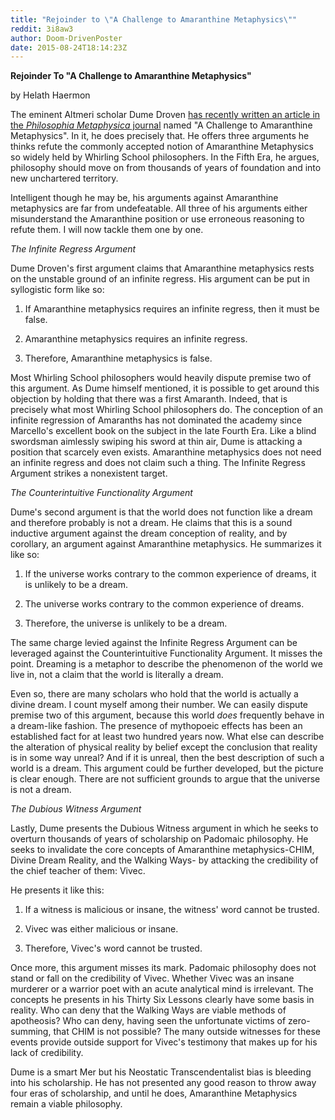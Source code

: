 ```yaml
---
title: "Rejoinder to \"A Challenge to Amaranthine Metaphysics\""
reddit: 3i8aw3
author: Doom-DrivenPoster
date: 2015-08-24T18:14:23Z
---
```


**Rejoinder To "A Challenge to Amaranthine Metaphysics"**

by Helath Haermon

The eminent Altmeri scholar Dume Droven [has recently written an article in the *Philosophia Metaphysica* journal](https://www.reddit.com/r/teslore/comments/3i6388/a_challenge_to_amaranthine_metaphysics/) named "A Challenge to Amaranthine Metaphysics". In it, he does precisely that. He offers three arguments he thinks refute the commonly accepted notion of Amaranthine Metaphysics so widely held by Whirling School philosophers. In the Fifth Era, he argues, philosophy should move on from thousands of years of foundation and into new unchartered territory. 

Intelligent though he may be, his arguments against Amaranthine metaphysics are far from undefeatable. All three of his arguments either misunderstand the Amaranthine position or use erroneous reasoning to refute them. I will now tackle them one by one.

*The Infinite Regress Argument*

Dume Droven's first argument claims that Amaranthine metaphysics rests on the unstable ground of an infinite regress. His argument can be put in syllogistic form like so:

1. If Amaranthine metaphysics requires an infinite regress, then it must be false.

2. Amaranthine metaphysics requires an infinite regress.

3. Therefore, Amaranthine metaphysics is false.

Most Whirling School philosophers would heavily dispute premise two of this argument. As Dume himself mentioned, it is possible to get around this objection by holding that there was a first Amaranth. Indeed, that is precisely what most Whirling School philosophers do. The conception of an infinite regression of Amaranths has not dominated the academy since Marcello's excellent book on the subject in the late Fourth Era. Like a blind swordsman aimlessly swiping his sword at thin air, Dume is attacking a position that scarcely even exists. Amaranthine metaphysics does not need an infinite regress and does not claim such a thing. The Infinite Regress Argument strikes a nonexistent target.

*The Counterintuitive Functionality Argument*

Dume's second argument is that the world does not function like a dream and therefore probably is not a dream. He claims that this is a sound inductive argument against the dream conception of reality, and by corollary, an argument against Amaranthine metaphysics. He summarizes it like so:

1. If the universe works contrary to the common experience of dreams, it is unlikely to be a dream.

2. The universe works contrary to the common experience of dreams.

3. Therefore, the universe is unlikely to be a dream.

The same charge levied against the Infinite Regress Argument can be leveraged against the Counterintuitive Functionality Argument. It misses the point. Dreaming is a metaphor to describe the phenomenon of the world we live in, not a claim that the world is literally a dream.

Even so, there are many scholars who hold that the world is actually a divine dream. I count myself among their number. We can easily dispute premise two of this argument, because this world *does* frequently behave in a dream-like fashion. The presence of mythopoeic effects has been an established fact for at least two hundred years now.  What else can describe the alteration of physical reality by belief except the conclusion that reality is in some way unreal? And if it is unreal, then the best description of such a world is a dream. This argument could be further developed, but the picture is clear enough. There are not sufficient grounds to argue that the universe is not a dream.

*The Dubious Witness Argument*

Lastly, Dume presents the Dubious Witness argument in which he seeks to overturn thousands of years of scholarship on Padomaic philosophy. He seeks to invalidate the core concepts of Amaranthine metaphysics-CHIM, Divine Dream Reality, and the Walking Ways- by attacking the credibility of the chief teacher of them: Vivec. 

He presents it like this:

1. If a witness is malicious or insane, the witness' word cannot be trusted.

2. Vivec was either malicious or insane.

3. Therefore, Vivec's word cannot be trusted.

Once more, this argument misses its mark. Padomaic philosophy does not stand or fall on the credibility of Vivec. Whether Vivec was an insane murderer or a warrior poet with an acute analytical mind is irrelevant. The concepts he presents in his Thirty Six Lessons clearly have some basis in reality. Who can deny that the Walking Ways are viable methods of apotheosis? Who can deny, having seen the unfortunate victims of zero-summing, that CHIM is not possible? The many outside witnesses for these events provide outside support for Vivec's testimony that makes up for his lack of credibility. 

Dume is a smart Mer but his Neostatic Transcendentalist bias is bleeding into his scholarship. He has not presented any good reason to throw away four eras of scholarship, and until he does, Amaranthine Metaphysics remain a viable philosophy.
